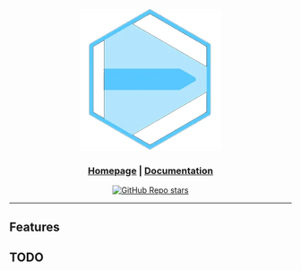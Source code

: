 <div align="center">

<picture>
  <source media="(prefers-color-scheme: light)" srcset="/docs/favicon.svg">
  <img alt="apollo logo" src="/docs/favicon.svg" width="50%" height="50%">
</picture>

<h3>

[Homepage](https://github.com/apollo/apollo) | [Documentation](https://docs.apollo.org/)

</h3>

[![GitHub Repo stars](https://img.shields.io/github/stars/andarut/apollo)](https://github.com/andarut/apollo/stargazers)

</div>

---

## Features


## TODO
